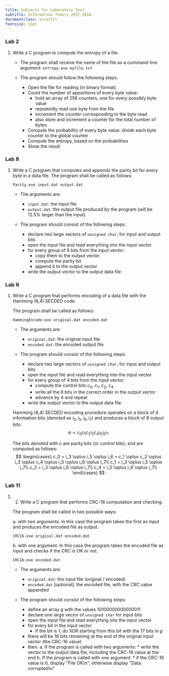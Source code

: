 ```yaml
---
title: Subjects for Laboratory Test
subtitle: Information Theory 2017-2018
documentclass: scrartcl
fontsize: 12pt
---
```


### Lab 2

1. Write a C program to compute the entropy of a file. 
    * The program shall receive the name of the file as a command-line argument:
    `entropy.exe myfile.txt`
  
    * The program should follow the following steps:
        * Open the file for reading (in binary format)
        * Count the number of apparitions of every byte value:
            * hold an array of 256 counters, one for every possibly byte value
            * repeatedly read one byte from the file
            * increment the counter corresponding to the byte read
	        * also store and increment a counter for the total number of bytes
        * Compute the probability of every byte value: divide each byte counter to the global counter
        * Compute the entropy, based on the probabilities
        * Show the result


### Lab 8

1. Write a C program that computes and appends the parity bit for every byte
in a data file.
The program shall be called as follows:

    `Parity.exe input.dat output.dat`
    
    * The arguments are:
        * `input.dat`: the input file
        * `output.dat`: the output file 
        produced by the program (will be 12.5% larger than the input) 
    
    * The program should consist of the following steps:
        * declare two large vectors of `unsigned char`, for input
        and output bits
        * open the input file and read everything into the input vector
        * for every group of 8 bits from the input vector:
            * copy them to the output vector
            * compute the parity bit
            * append it to the output vector
        * write the output vector to the output data file

### Lab 9

1. Write a C program that performs encoding of a data file with the
Hamming (8,4) SECDED code.

    The program shall be called as follows:

    `HammingEncode.exe original.dat encoded.dat`
    
    * The arguments are:
        * `original.dat`: the original input file
        * `encoded.dat`: the encoded output file 
            
    * The program should consist of the following steps:
        * declare two large vectors of `unsigned char`, for input
        and output bits
        * open the input file and read everything into the input vector
        * for every group of 4 bits from the input vector:
            * compute the control bits $c_0$, $c_1$, $c_2$, $c_4$
            * write all the 8 bits in the correct order in the output
            vector
            * advance by 4 and repeat
        * write the output vector to the output data file

    Hamming (8,4) SECDED encoding procedure operates on a block of 4
    information bits (denoted as $i_3, i_5, i_6, i_7$) and produces
    a block of 8 output bits:
$$\mathbf{c} = c_0c_1c_2i_3c_4i_5i_6i_7$$

    The bits denoted with $c$ are parity bits (or *control* bits), and are
    computed as follows:
$$
\begin{cases}
c_0 = i_3 \oplus i_5 \oplus i_6 = c_1 \oplus c_2 \oplus i_3 \oplus c_4 \oplus i_5 \oplus i_6 \oplus i_7\\
c_1 = i_3 \oplus i_5 \oplus i_7\\
c_2 = i_3 \oplus i_6 \oplus i_7\\
c_4 = i_5 \oplus i_6 \oplus i_7\\
\end{cases}
$$


### Lab 11

1. 1. Write a C program that performs CRC-16 computation and checking.

    The program shall be called in two possible ways:
        
    a. with two arguments. In this case the program takes the first as 
    input and produces the encoded file as output.
    
    `CRC16.exe original.dat encoded.dat`
    
    b. with one argument. In this case the program takes the encoded 
    file as input and checks if the CRC is OK or not.
    
    `CRC16.exe encoded.dat`
    
    * The arguments are:
        * `original.dat`: the input file (original / encoded)
        * `encoded.dat` [optional]: the encoded file, with the CRC value appended
            
    * The program should consist of the following steps:
        * define an array $g$ with the values $10100000000000011$
        * declare one large vector of `unsigned char` for input bits
        * open the input file and read everything into the input vector
        * for every bit in the input vector
            * if the bit is 1, do XOR starting from this bit with the 17 bits in $g$
        * there will be 16 bits remaining at the end of the original
        input vector (the CRC-16 value)
        * then:
            a. If the program is called with two arguments: 
                * write the vector to the output data file, including 
                the CRC-16 value at the end
            b. If the program is called with one argument:
                * if the CRC-16 value is 0, display "File OK\\n", 
                otherwise display "Data corrupted\\n"

